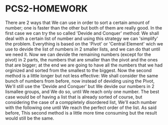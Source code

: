 # PCS2-HOMEWORK
There are 2 ways that We can use in order to sort a certain amount of number; one is faster than the other but both of them are really good. In the first case we can try the so called 'Devide and Conquer' method: We shall deal with a certain list of number and using this strategy we can 'simplify' the problem. Everything is based on the 'Pivot' or 'Central Element' wich we use to devide the list of numbers in 2 smaller lists, and we can do that until we need it. Now we can devide the remaining numbers (except for the pivot) in 2 parts, the numbers that are smaller than the pivot and the ones that are bigger; at the end we are going to have all the numbers that we had orginized and sorted from the smallest to the biggest. Now the second method is a little longer but not less effective: We shall consider the same bunch of  numbers from before, now instead of deviding using the Pivot, We'll still use the 'Devide and Conquer' but We devide our numbers in 2 lismallee groups, and We do so, until We reach only one number. The best case would be of having a list that is already sorted of course, but considering the case of a comppletely disordered list, We'll each number with the following one until We reach the perfect order of the list. As said before, This second method is a little more time consuming but the result would still be the same. 
